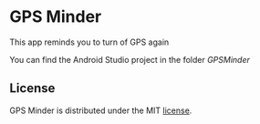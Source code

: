 # GPS Minder

This app reminds you to turn of GPS again

You can find the Android Studio project in the folder *GPSMinder*



## License

GPS Minder is distributed under the MIT [license](LICENCE.MD).